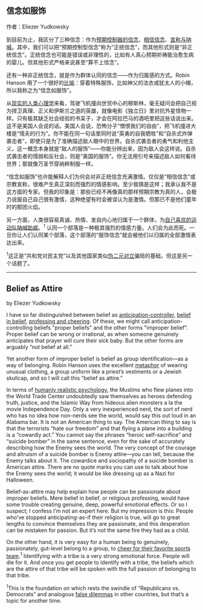 ## 信念如服饰

作者：Eliezer Yudkowsky

到目前为止，我区分了三种信念：作为[预期控制器的信念](https://www.lesswrong.com/lw/i3/making_beliefs_pay_rent_in_anticipated_experiences/)、[相信信念](https://www.lesswrong.com/lw/i4/belief_in_belief/)、[宣称与呐喊](https://www.lesswrong.com/lw/i6/professing_and_cheering/)。其中，我们可以把“预期控制型信念”称为“正统信念”，而其他形式则是“非正统信念”。正统信念也可能是错误或非理性的，比如有人真心预期祈祷能治愈生病的婴儿。但其他形式严格来说甚至“算不上信念”。

还有一种非正统信念，就是作为群体认同的信念——作为归属感的方式。Robin Hanson 用了一个很好的[比喻](https://www.lesswrong.com/lw/i6/professing_and_cheering/egb)：穿着特殊服饰，比如神父的法衣或犹太人的小帽，所以我称之为“信念如服饰”。

从[现实的人类心理学](https://www.lesswrong.com/lw/i0/are_your_enemies_innately_evil/)来看，驾驶飞机撞向世贸中心的穆斯林，毫无疑问会把自己视为捍卫真理、正义和伊斯兰之道的英雄，就像电影《独立日》里对抗外星怪物一样。只有极其缺乏社会经验的书呆子，才会在阿拉巴马的酒吧里把这些话说出来。这不是美国人会说的话。美国人会说，恐怖分子“憎恨我们的自由”，把飞机撞进大楼是“懦夫的行为”。你不能在同一句话里同时说“英勇的自我牺牲”和“自杀式炸弹袭击者”，即使只是为了准确描述敌人眼中的世界。自杀式袭击者的勇气和利他主义，这一概念本身就是“敌人的服饰”——你能分辨出来，因为敌人会这样说。自杀式袭击者的懦弱和反社会，则是“美国的服饰”。你无法用引号来描述敌人如何看待世界；那就像万圣节穿纳粹制服一样。

“信念如服饰”也许能解释人们为何会对非正统信念充满激情。仅仅是“相信信念”或宗教宣称，很难产生真正深刻而强烈的情感影响。至少我猜是这样；我承认我不是这方面的专家。但我的印象是：那些已经不再像真的那样预期宗教为真的人，会极力说服自己自己很有激情，这种绝望有时会被误认为是激情。但那已不是他们童年时的那团火焰。

另一方面，人类很容易真诚、热情、发自内心地归属于一个群体，为[自己喜欢的运动队呐喊助威](https://www.lesswrong.com/lw/gt/a_fable_of_science_and_politics/)。<sup>1</sup> 认同一个部落是一种极其强烈的情感力量。人们会为此而死。一旦你让人们认同某个部落，这个部落的“服饰信念”就会被他们以归属的全部激情表达出来。

<sup>1</sup>这正是“共和党对民主党”以及其他国家类似[伪二元对立](https://www.lesswrong.com/lw/hu/the_third_alternative/)骗局的基础，但这是另一个话题了。

---

## Belief as Attire

by Eliezer Yudkowsky

I have so far distinguished between belief as [anticipation-controller](https://www.lesswrong.com/lw/i3/making_beliefs_pay_rent_in_anticipated_experiences/), [belief in belief](https://www.lesswrong.com/lw/i4/belief_in_belief/), [professing and cheering](https://www.lesswrong.com/lw/i6/professing_and_cheering/).  Of these, we might call anticipation-controlling beliefs "proper beliefs" and the other forms "improper belief". Proper belief can be wrong or irrational, as when someone genuinely anticipates that prayer will cure their sick baby. But the other forms are arguably “not belief at all.”

Yet another form of improper belief is belief as group identification—as a way of belonging. Robin Hanson uses the excellent [metaphor](https://www.lesswrong.com/lw/i6/professing_and_cheering/egb) of wearing unusual clothing, a group uniform like a priest’s vestments or a Jewish skullcap, and so I will call this “belief as attire.”

In terms of [humanly realistic psychology](https://www.lesswrong.com/lw/i0/are_your_enemies_innately_evil/), the Muslims who flew planes into the World Trade Center undoubtedly saw themselves as heroes defending truth, justice, and the Islamic Way from hideous alien monsters a la the movie Independence Day. Only a very inexperienced nerd, the sort of nerd who has no idea how non-nerds see the world, would say this out loud in an Alabama bar. It is not an American thing to say. The American thing to say is that the terrorists “hate our freedom” and that flying a plane into a building is a “cowardly act.” You cannot say the phrases “heroic self-sacrifice” and “suicide bomber” in the same sentence, even for the sake of accurately describing how the Enemy sees the world. The very concept of the courage and altruism of a suicide bomber is Enemy attire—you can tell, because the Enemy talks about it. The cowardice and sociopathy of a suicide bomber is American attire. There are no quote marks you can use to talk about how the Enemy sees the world; it would be like dressing up as a Nazi for Halloween.

Belief-as-attire may help explain how people can be passionate about improper beliefs. Mere belief in belief, or religious professing, would have some trouble creating genuine, deep, powerful emotional effects. Or so I suspect; I confess I’m not an expert here. But my impression is this: People who’ve stopped anticipating-as-if their religion is true, will go to great lengths to convince themselves they are passionate, and this desperation can be mistaken for passion. But it’s not the same fire they had as a child.

On the other hand, it is very easy for a human being to genuinely, passionately, gut-level belong to a group, to [cheer for their favorite sports team](https://www.lesswrong.com/lw/gt/a_fable_of_science_and_politics/).<sup>1</sup> Identifying with a tribe is a very strong emotional force. People will die for it. And once you get people to identify with a tribe, the beliefs which are the attire of that tribe will be spoken with the full passion of belonging to that tribe.

<sup>1</sup>This is the foundation on which rests the swindle of “Republicans vs. Democrats” and analogous [false dilemmas](https://www.lesswrong.com/lw/hu/the_third_alternative/) in other countries, but that’s a topic for another time.